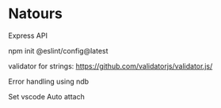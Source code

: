 # Natours

Express API

npm init @eslint/config@latest

validator for strings: https://github.com/validatorjs/validator.js/

Error handling using ndb

Set vscode Auto attach